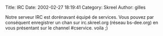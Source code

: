 Title: IRC
Date: 2002-02-27 18:19:41
Category: Skreel
Author: gilles

Notre serveur IRC est dorénavant équipé de services. Vous pouvez par conséquent enregistrer un chan sur  irc.skreel.org (réseau bs-dee.org) en vous présentant sur le channel #cservice.
voila ;)